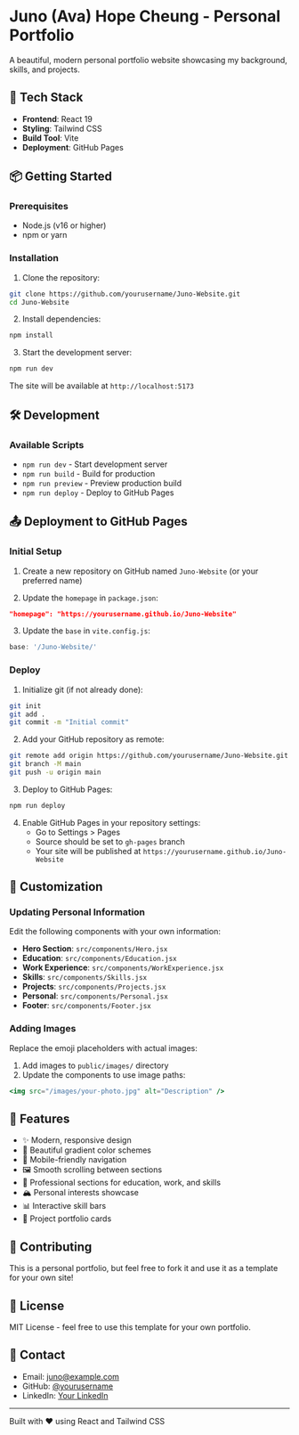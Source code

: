 # Juno (Ava) Hope Cheung - Personal Portfolio

A beautiful, modern personal portfolio website showcasing my background, skills, and projects.

## 🚀 Tech Stack

- **Frontend**: React 19
- **Styling**: Tailwind CSS
- **Build Tool**: Vite
- **Deployment**: GitHub Pages

## 📦 Getting Started

### Prerequisites

- Node.js (v16 or higher)
- npm or yarn

### Installation

1. Clone the repository:
```bash
git clone https://github.com/yourusername/Juno-Website.git
cd Juno-Website
```

2. Install dependencies:
```bash
npm install
```

3. Start the development server:
```bash
npm run dev
```

The site will be available at `http://localhost:5173`

## 🛠️ Development

### Available Scripts

- `npm run dev` - Start development server
- `npm run build` - Build for production
- `npm run preview` - Preview production build
- `npm run deploy` - Deploy to GitHub Pages

## 📤 Deployment to GitHub Pages

### Initial Setup

1. Create a new repository on GitHub named `Juno-Website` (or your preferred name)

2. Update the `homepage` in `package.json`:
```json
"homepage": "https://yourusername.github.io/Juno-Website"
```

3. Update the `base` in `vite.config.js`:
```javascript
base: '/Juno-Website/'
```

### Deploy

1. Initialize git (if not already done):
```bash
git init
git add .
git commit -m "Initial commit"
```

2. Add your GitHub repository as remote:
```bash
git remote add origin https://github.com/yourusername/Juno-Website.git
git branch -M main
git push -u origin main
```

3. Deploy to GitHub Pages:
```bash
npm run deploy
```

4. Enable GitHub Pages in your repository settings:
   - Go to Settings > Pages
   - Source should be set to `gh-pages` branch
   - Your site will be published at `https://yourusername.github.io/Juno-Website`

## 🎨 Customization

### Updating Personal Information

Edit the following components with your own information:

- **Hero Section**: `src/components/Hero.jsx`
- **Education**: `src/components/Education.jsx`
- **Work Experience**: `src/components/WorkExperience.jsx`
- **Skills**: `src/components/Skills.jsx`
- **Projects**: `src/components/Projects.jsx`
- **Personal**: `src/components/Personal.jsx`
- **Footer**: `src/components/Footer.jsx`

### Adding Images

Replace the emoji placeholders with actual images:

1. Add images to `public/images/` directory
2. Update the components to use image paths:
```jsx
<img src="/images/your-photo.jpg" alt="Description" />
```

## 📝 Features

- ✨ Modern, responsive design
- 🎨 Beautiful gradient color schemes
- 📱 Mobile-friendly navigation
- 🖼️ Smooth scrolling between sections
- 💼 Professional sections for education, work, and skills
- 🏔️ Personal interests showcase
- 📊 Interactive skill bars
- 🎯 Project portfolio cards

## 🤝 Contributing

This is a personal portfolio, but feel free to fork it and use it as a template for your own site!

## 📄 License

MIT License - feel free to use this template for your own portfolio.

## 📧 Contact

- Email: juno@example.com
- GitHub: [@yourusername](https://github.com/yourusername)
- LinkedIn: [Your LinkedIn](https://linkedin.com/in/yourprofile)

---

Built with ❤️ using React and Tailwind CSS
